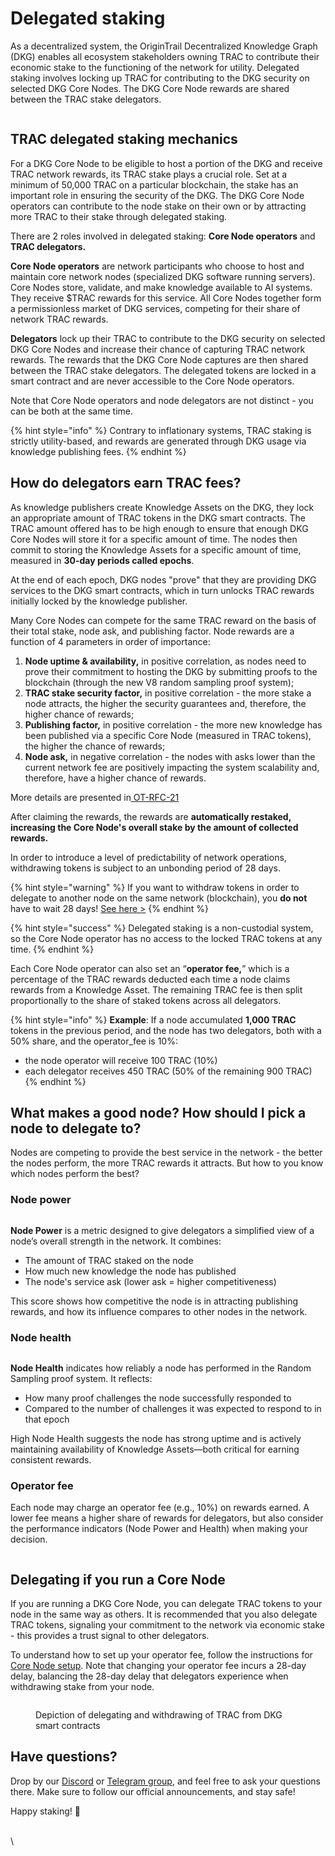 # Delegated staking

As a decentralized system, the OriginTrail Decentralized Knowledge Graph (DKG) enables all ecosystem stakeholders owning TRAC to contribute their economic stake to the functioning of the network for utility. Delegated staking involves locking up TRAC for contributing to the DKG security on selected DKG Core Nodes. The DKG Core Node rewards are shared between the TRAC stake delegators.

<figure><img src="../../.gitbook/assets/DKG Staking - docs visual (1).png" alt=""><figcaption></figcaption></figure>

## TRAC delegated staking mechanics

For a DKG Core Node to be eligible to host a portion of the DKG and receive TRAC network rewards, its TRAC stake plays a crucial role. Set at a minimum of 50,000 TRAC on a particular blockchain, the stake has an important role in ensuring the security of the DKG. The DKG Core Node operators can contribute to the node stake on their own or by attracting more TRAC to their stake through delegated staking.&#x20;

There are 2 roles involved in delegated staking: **Core Node operators** and **TRAC delegators.**

**Core Node operators** are network participants who choose to host and maintain core network nodes (specialized DKG software running servers). Core Nodes store, validate, and make knowledge available to AI systems. They receive $TRAC rewards for this service. All Core Nodes together form a permissionless market of DKG services, competing for their share of network TRAC rewards.

**Delegators** lock up their TRAC to contribute to the DKG security on selected DKG Core Nodes and increase their chance of capturing TRAC network rewards. The rewards that the DKG Core Node captures are then shared between the TRAC stake delegators. The delegated tokens are locked in a smart contract and are never accessible to the Core Node operators.

Note that Core Node operators and node delegators are not distinct - you can be both at the same time.

{% hint style="info" %}
Contrary to inflationary systems, TRAC staking is strictly utility-based, and rewards are generated through DKG usage via knowledge publishing fees.
{% endhint %}

## How do delegators earn TRAC fees?

As knowledge publishers create Knowledge Assets on the DKG, they lock an appropriate amount of TRAC tokens in the DKG smart contracts. The TRAC amount offered has to be high enough to ensure that enough DKG Core Nodes will store it for a specific amount of time. The nodes then commit to storing the Knowledge Assets for a specific amount of time, measured in **30-day periods called epochs**.

At the end of each epoch, DKG nodes "prove" that they are providing DKG services to the DKG smart contracts, which in turn unlocks TRAC rewards initially locked by the knowledge publisher.&#x20;

Many Core Nodes can compete for the same TRAC reward on the basis of their total stake, node ask, and publishing factor. Node rewards are a function of 4 parameters in order of importance:

1. **Node uptime & availability,** in positive correlation, as nodes need to prove their commitment to hosting the DKG by submitting proofs to the blockchain (through the new V8 random sampling proof system);
2. **TRAC stake security factor,** in positive correlation - the more stake a node attracts, the higher the security guarantees and, therefore, the higher chance of rewards;
3. **Publishing factor,** in positive correlation - the more new knowledge has been published via a specific Core Node (measured in TRAC tokens), the higher the chance of rewards;
4. **Node ask,** in negative correlation - the nodes with asks lower than the current network fee are positively impacting the system scalability and, therefore, have a higher chance of rewards.

More details are presented in[ OT-RFC-21](https://github.com/OriginTrail/OT-RFC-repository/blob/main/RFCs/OT-RFC-21_Collective_Neuro-Symbolic_AI/OT-RFC-21%20Collective%20Neuro-Symbolic%20AI.pdf)

After claiming the rewards, the rewards are **automatically restaked, increasing the Core Node's overall stake by the amount of collected rewards.**

In order to introduce a level of predictability of network operations, withdrawing tokens is subject to an unbonding period of 28 days.

{% hint style="warning" %}
If you want to withdraw tokens in order to delegate to another node on the same network (blockchain), you **do not** have to wait 28 days! [See here >](redelegating-stake.md)&#x20;
{% endhint %}

{% hint style="success" %}
Delegated staking is a non-custodial system, so the Core Node operator has no access to the locked TRAC tokens at any time.
{% endhint %}



Each Core Node operator can also set an “**operator fee,**” which is a percentage of the TRAC rewards deducted each time a node claims rewards from a Knowledge Asset. The remaining TRAC fee is then split proportionally to the share of staked tokens across all delegators.

{% hint style="info" %}
**Example**: If a node accumulated **1,000 TRAC** tokens in the previous period, and the node has two delegators, both with a 50% share, and the operator\_fee is 10%:

* the node operator will receive 100 TRAC (10%)
* each delegator receives 450 TRAC (50% of the remaining 900 TRAC)
{% endhint %}

## What makes a good node? How should I pick a node to delegate to?

Nodes are competing to provide the best service in the network - the better the nodes perform, the more TRAC rewards it attracts. But how to you know which nodes perform the best?

### Node power

<figure><img src="../../.gitbook/assets/Node power.png" alt=""><figcaption></figcaption></figure>

**Node Power** is a metric designed to give delegators a simplified view of a node’s overall strength in the network. It combines:

* The amount of TRAC staked on the node
* How much new knowledge the node has published
* The node's service ask (lower ask = higher competitiveness)

This score shows how competitive the node is in attracting publishing rewards, and how its influence compares to other nodes in the network.

### Node health

<figure><img src="../../.gitbook/assets/Node health.png" alt=""><figcaption></figcaption></figure>

**Node Health** indicates how reliably a node has performed in the Random Sampling proof system. It reflects:

* How many proof challenges the node successfully responded to
* Compared to the number of challenges it was expected to respond to in that epoch

High Node Health suggests the node has strong uptime and is actively maintaining availability of Knowledge Assets—both critical for earning consistent rewards.



### Operator fee

Each node may charge an operator fee (e.g., 10%) on rewards earned. A lower fee means a higher share of rewards for delegators, but also consider the performance indicators (Node Power and Health) when making your decision.

<figure><img src="../../.gitbook/assets/Operator fee ex2 (1).png" alt=""><figcaption></figcaption></figure>



## Delegating if you run a Core Node

If you are running a DKG Core Node, you can delegate TRAC tokens to your node in the same way as others. It is recommended that you also delegate TRAC tokens, signaling your commitment to the network via economic stake - this provides a trust signal to other delegators.

To understand how to set up your operator fee, follow the instructions for [Core Node setup](../../build-with-dkg/dkg-core-node/). Note that changing your operator fee incurs a 28-day delay, balancing the 28-day delay that delegators experience when withdrawing stake from your node.

<figure><img src="../../.gitbook/assets/image.png" alt=""><figcaption><p>Depiction of delegating and withdrawing of TRAC from DKG smart contracts</p></figcaption></figure>

## **Have questions?**

Drop by our [Discord](https://discord.com/invite/xCaY7hvNwD) or [Telegram group](https://t.me/origintrail), and feel free to ask your questions there. Make sure to follow our official announcements, and stay safe!

Happy staking! 🚀

\
\
